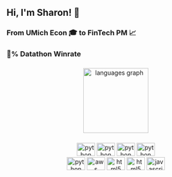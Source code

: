 
<h2 align="left">Hi, I'm Sharon! 👋 </h2>

###

<h3 align="left"> From UMich Econ 🎓 to FinTech PM 📈 </h3>
<h3 align="left"> 💯% Datathon Winrate </h3>

###

<div align="center">
  <img src="https://github-readme-stats.vercel.app/api/top-langs?locale=en&hide_title=false&layout=compact&card_width=320&langs_count=5&theme=dracula&hide_border=false&username=sharonma1218" height="150" alt="languages graph"  />
</div>

###

<div align="center">
  <img src="https://cdn.jsdelivr.net/gh/devicons/devicon@latest/icons/r/r-original.svg" height="30" width="42" alt="python logo" />
  <img src="https://cdn.jsdelivr.net/gh/devicons/devicon@latest/icons/sqldeveloper/sqldeveloper-original.svg" height="30" width="42" alt="python logo" />
  <img src="https://cdn.jsdelivr.net/gh/devicons/devicon/icons/python/python-original.svg" height="30" width="42" alt="python logo"  />
  <img src="https://cdn.jsdelivr.net/gh/devicons/devicon@latest/icons/matlab/matlab-original.svg" height="30" width="42" alt="python logo" />  
</div>

<div align="center">
  <img src="https://cdn.jsdelivr.net/gh/devicons/devicon@latest/icons/stata/stata-original-wordmark.svg" height="30" width="42" alt="python logo" />
  <img src="https://cdn.jsdelivr.net/gh/devicons/devicon@latest/icons/amazonwebservices/amazonwebservices-original-wordmark.svg" height="30" width="42" alt="aws logo"  />
  <img src="https://cdn.jsdelivr.net/gh/devicons/devicon/icons/html5/html5-original.svg" height="30" width="42" alt="html5 logo"  />
  <img src="https://cdn.jsdelivr.net/gh/devicons/devicon/icons/css3/css3-original.svg" height="30" width="42" alt="html5 logo"  />
  <img src="https://cdn.jsdelivr.net/gh/devicons/devicon/icons/javascript/javascript-original.svg" height="30" width="42" alt="javascript logo"  />
</div>
